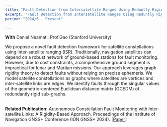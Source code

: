 ```yaml
---
title: "Fault Detection from Intersatellite Ranges Using Reduntly Rigid Graphs"
excerpt: "Fault Detection from Intersatellite Ranges Using Reduntly Rigid Graphs"
period: "2024/6 - Present"

---
```

**With** Daniel Neamati, Prof.Gao (Stanford University) <br>

We propose a novel fault detection framework for satellite constellations using inter-satellite ranging (ISR). Traditionally, navigation satellites can depend on a robust network of ground-based stations for fault monitoring. However, due to cost constraints, a comprehensive ground segment is impractical for lunar and Martian missions. Our approach leverages graph-rigidity theory to detect faults without relying on precise ephemeris. We model satellite constellations as graphs where satellites are vertices and inter-satellite links are edges. We identify faults through the singular values of the geometric-centered Euclidean distance matrix (GCEDM) of redundantly rigid sub-graphs.  <br><br>

**Related Publication:** Autonomous Constellation Fault Monitoring with Inter-satellite Links: A Rigidity-Based Approach. Proceedings of the Institute of Navigation GNSS+ Conference (ION GNSS+ 2024).  [[Paper](https://arxiv.org/abs/2406.09759)]
